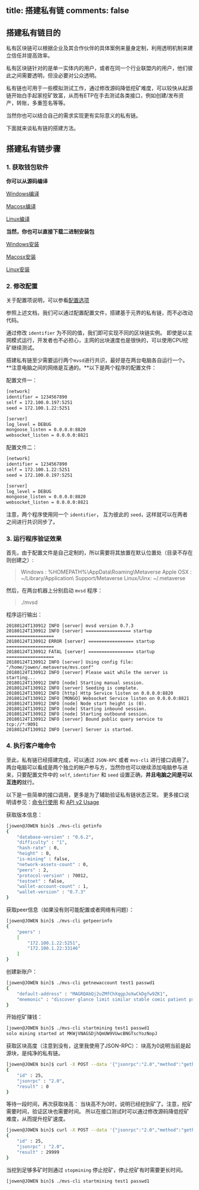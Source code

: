 title: 搭建私有链
comments: false
---

## 搭建私有链目的

私有区块链可以根据企业及其合作伙伴的具体案例来量身定制，利用透明机制来建立信任并提高效率。

私有区块链针对的是单一实体内的用户，或者在同一个行业联盟内的用户，他们彼此之间需要透明，但没必要对公众透明。

私有链也可用于一些模拟测试工作，通过修改源码降低挖矿难度，可以较快从起源链开始白手起家挖矿致富，从而有ETP在手去测试各类接口，例如创建/发布资产，转账，多重签名等等。

当然你也可以结合自己的需求实现更有实际意义的私有链。

下面就来谈私有链的搭建方法。

## 搭建私有链步骤

### 1. 获取钱包软件

**你可以从源码编译**

[Windows编译](build-windows.html)

[Macosx编译](build-macosx.html)

[Linux编译](build-linux.html)

**当然，你也可以直接下载二进制安装包**

[Windows安装](setup-windows.html)

[Macosx安装](setup-macosx.html)

[Linux安装](setup-linux.html)

### 2. 修改配置

关于配置项说明，可以参看[配置选项](options.html)

参照上述文档，我们可以通过配置配置文件，搭建基于元界的私有链，而不必改动代码。

通过修改 `identifier` 为不同的值，我们即可实现不同的区块链实例。
即使是以主网模式运行，开发者也不必担心，主网的出块速度也是很快的，可以使用CPU挖矿继续测试。

搭建私有链至少需要运行两个`mvsd`进行共识，最好是在两台电脑各自运行一个。**注意电脑之间的网络是互通的。**以下是两个程序的配置文件：

配置文件一：
```bash
[network]
identifier = 1234567890
self = 172.100.0.197:5251
seed = 172.100.1.22:5251

[server]
log_level = DEBUG
mongoose_listen = 0.0.0.0:8820
websocket_listen = 0.0.0.0:8821
```
配置文件二：
```bash
[network]
identifier = 1234567890
self = 172.100.1.22:5251
seed = 172.100.0.197:5251

[server]
log_level = DEBUG
mongoose_listen = 0.0.0.0:8820
websocket_listen = 0.0.0.0:8821
```
注意，两个程序使用同一个 `identifier`， 互为彼此的 `seed`，这样就可以在两者之间进行共识同步了。

### 3. 运行程序验证效果

首先，由于配置文件是自己定制的，所以需要将其放置在默认位置处（目录不存在则创建之）:

> Windows   : %HOMEPATH%\AppData\Roaming\Metaverse
> Apple OSX : ~/Library/Application\ Support/Metaverse
> Linux/Uinx: ~/.metaverse

然后，在两台机器上分别启动 `mvsd` 程序：
> ./mvsd

程序运行输出：
```
20180124T130912 INFO [server] mvsd version 0.7.3
20180124T130912 INFO [server] ================= startup ==================
20180124T130912 ERROR [server] ================= startup ==================
20180124T130912 FATAL [server] ================= startup ==================
20180124T130912 INFO [server] Using config file: "/home/jowen/.metaverse/mvs.conf"
20180124T130912 INFO [server] Please wait while the server is starting...
20180124T130912 INFO [node] Starting manual session.
20180124T130912 INFO [server] Seeding is complete.
20180124T130912 INFO [http] Http Service listen on 0.0.0.0:8820
20180124T130912 INFO [MONGO] Websocket Service listen on 0.0.0.0:8821
20180124T130912 INFO [node] Node start height is (0).
20180124T130912 INFO [node] Starting inbound session.
20180124T130912 INFO [node] Starting outbound session.
20180124T130912 INFO [server] Bound public query service to tcp://*:9091
20180124T130912 INFO [server] Server is started.
```

### 4. 执行客户端命令

至此，私有链已经搭建完成，可以通过 `JSON-RPC` 或者 `mvs-cli` 进行接口调用了。两台电脑可以看成是两个独立的帐户参与方，当然你也可以继续添加电脑参与进来，只要配置文件中的 `self`, `identifier` 和 `seed` 设置正确，**并且电脑之间是可以互连的**就行。

以下是一些简单的接口调用，更多是为了辅助验证私有链状态正常。
更多接口说明请参见：[命令行使用](command-line.html) 和 [API v2 Usage](../api_v2/index.html)

获取版本信息：
```bash
[jowen@JOWEN bin]$ ./mvs-cli getinfo
{
	"database-version" : "0.6.2",
	"difficulty" : "1",
	"hash-rate" : 0,
	"height" : 0,
	"is-mining" : false,
	"network-assets-count" : 0,
	"peers" : 2,
	"protocol-version" : 70012,
	"testnet" : false,
	"wallet-account-count" : 1,
	"wallet-version" : "0.7.3"
}
```
获取peer信息（如果没有则可能配置或者网络有问题）：
```bash
[jowen@JOWEN bin]$ ./mvs-cli getpeerinfo
{
	"peers" : 
	[
		"172.100.1.22:5251",
		"172.100.1.22:33146"
	]
}
```
创建新账户：
```bash
[jowen@JOWEN bin]$ ./mvs-cli getnewaccount test1 passwd1
{
	"default-address" : "MAGRQAbQj2uZMfChXqgpJoXwCkDgfw9ZK1",
	"mnemonic" : "discover glance limit similar stable comic patient protect media correct sorry capital object foil noise ill beauty teach hole monster half banana enforce lion"
}
```
开始挖矿赚钱：
```bash
[jowen@JOWEN bin]$ ./mvs-cli startmining test1 passwd1
solo mining started at MKWjVNAGSDjhQmUW9VUwcBNGTscYozNopJ
```
获取区块高度（注意到没有，这里我使用了JSON-RPC）：
块高为0说明当前是起源块，是纯净的私有链。
```bash
[jowen@JOWEN bin]$ curl -X POST --data '{"jsonrpc":"2.0","method":"getheight","params":[],"id":25}' http://127.0.0.1:8820/rpc/v2
{
	"id" : 25,
	"jsonrpc" : "2.0",
	"result" : 0
}
```
等待一段时间，再次获取块高：
当块高不为0时，说明已经挖到矿了。注意，挖矿需要时间，验证区块也需要时间。
所以在接口测试时可以通过修改源码降低挖矿难度，从而提升挖矿速度。
```bash
[jowen@JOWEN bin]$ curl -X POST --data '{"jsonrpc":"2.0","method":"getheight","params":[],"id":25}' http://127.0.0.1:8820/rpc/v2
{
	"id" : 25,
	"jsonrpc" : "2.0",
	"result" : 29999
}
```
当挖到足够多矿时则通过 `stopmining` 停止挖矿，停止挖矿有时需要更长时间。
```bash
[jowen@JOWEN bin]$ ./mvs-cli startmining test1 passwd1
```
